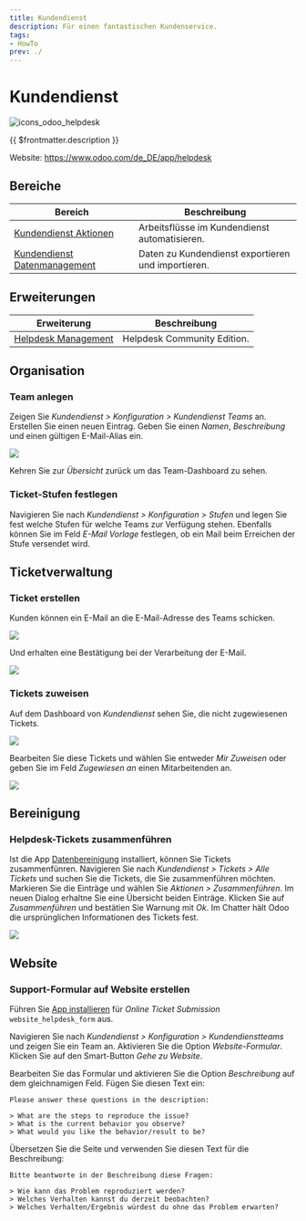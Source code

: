 ```yaml
---
title: Kundendienst
description: Für einen fantastischen Kundenservice.
tags:
- HowTo
prev: ./
---
```

# Kundendienst
![icons_odoo_helpdesk](attachments/icons_odoo_helpdesk.png)

{{ $frontmatter.description }}

Website: <https://www.odoo.com/de_DE/app/helpdesk>

## Bereiche

| Bereich                                                         | Beschreibung                                       |
| --------------------------------------------------------------- | -------------------------------------------------- |
| [Kundendienst Aktionen](Helpdesk%20Actions.md)                       | Arbeitsflüsse im Kundendienst automatisieren.      |
| [Kundendienst Datenmanagement](Helpdesk%20Data%20Management.md) | Daten zu Kundendienst exportieren und importieren. |

## Erweiterungen


| Erweiterung                                     | Beschreibung                |
| ----------------------------------------------- | --------------------------- |
| [Helpdesk Management](Helpdesk%20Management.md) | Helpdesk Community Edition. |

## Organisation

### Team anlegen

Zeigen Sie *Kundendienst > Konfiguration > Kundendienst Teams* an. Erstellen Sie einen neuen Eintrag. Geben Sie einen *Namen*, *Beschreibung* und einen gültigen E-Mail-Alias ein.

![](attachments/Kundendiesnt%20Programmierung.png)

Kehren Sie zur *Übersicht* zurück um das Team-Dashboard zu sehen.

### Ticket-Stufen festlegen

Navigieren Sie nach *Kundendienst > Konfiguration > Stufen* und legen Sie fest welche Stufen für welche Teams zur Verfügung stehen. Ebenfalls können Sie im Feld *E-Mail Vorlage* festlegen, ob ein Mail beim Erreichen der Stufe versendet wird.

## Ticketverwaltung

### Ticket erstellen

Kunden können ein E-Mail an die E-Mail-Adresse des Teams schicken.

![](attachments/Kundendienst%20Mail%20Out.png)

Und erhalten eine Bestätigung bei der Verarbeitung der E-Mail.

![](attachments/Kundendienst%20Eingang.png)

### Tickets zuweisen

Auf dem Dashboard von *Kundendienst* sehen Sie, die nicht zugewiesenen Tickets.

![](attachments/Kundendiest%20Tickets%20ohne%20Bearbeiter.png)

Bearbeiten Sie diese Tickets und wählen Sie entweder *Mir Zuweisen* oder geben Sie im Feld *Zugewiesen an* einen Mitarbeitenden an.

![](attachments/Kundendiesnt%20Zugewiesen.png)

## Bereinigung

### Helpdesk-Tickets zusammenführen

Ist die App [Datenbereinigung](Data%20Cleaning.md) installiert, können Sie Tickets zusammenfünren. Navigieren Sie nach *Kundendienst > Tickets > Alle Tickets* und suchen Sie die Tickets, die Sie zusammenführen möchten. Markieren Sie die Einträge und wählen Sie *Aktionen > Zusammenführen*.  Im neuen Dialog erhaltne Sie eine Übersicht beiden Einträge. Klicken Sie auf *Zusammenführen* und bestätien Sie Warnung mit *Ok*. Im Chatter hält Odoo die ursprünglichen Informationen des Tickets fest.

![](attachments/Helpdesk%20Merged.png)

## Website

### Support-Formular auf Website erstellen

Führen Sie [App installieren](Apps.md#App%20installieren) für *Online Ticket Submission* `website_helpdesk_form` aus.

Navigieren Sie nach *Kundendienst > Konfiguration > Kundendienstteams* und zeigen Sie ein Team an. Aktivieren Sie die Option *Website-Formular*. Klicken Sie auf den Smart-Button *Gehe zu Website*.

Bearbeiten Sie das Formular und aktivieren Sie die Option *Beschreibung* auf dem gleichnamigen Feld. Fügen Sie diesen Text ein:

```
Please answer these questions in the description:

> What are the steps to reproduce the issue?
> What is the current behavior you observe?
> What would you like the behavior/result to be?
```

Übersetzen Sie die Seite und verwenden Sie diesen Text für die Beschreibung:

```
Bitte beantworte in der Beschreibung diese Fragen:

> Wie kann das Problem reproduziert werden?
> Welches Verhalten kannst du derzeit beobachten?
> Welches Verhalten/Ergebnis würdest du ohne das Problem erwarten?
```